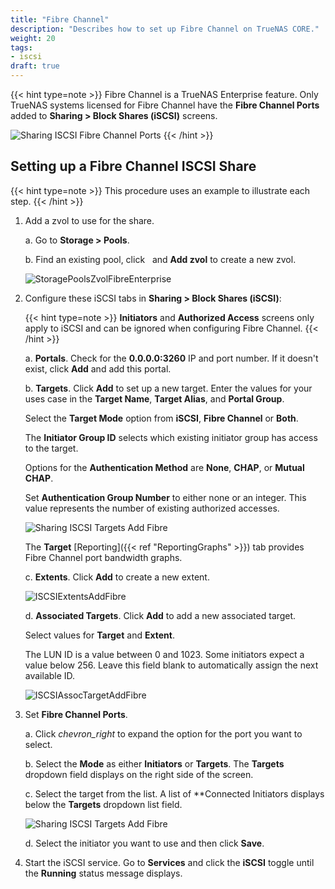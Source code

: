 ```yaml
---
title: "Fibre Channel"
description: "Describes how to set up Fibre Channel on TrueNAS CORE."
weight: 20
tags:
- iscsi
draft: true
---
```


{{< hint type=note >}}
Fibre Channel is a TrueNAS Enterprise feature. Only TrueNAS systems licensed for Fibre Channel have the **Fibre Channel Ports** added to **Sharing > Block Shares (iSCSI)** screens.

![Sharing ISCSI Fibre Channel Ports](/images/CORE/Sharing/SharingISCSIFibreChannelPorts.png "Sharing ISCSI Fibre Channel Ports")
{{< /hint >}}

## Setting up a Fibre Channel ISCSI Share

{{< hint type=note >}}
This procedure uses an example to illustrate each step.
{{< /hint >}}

1. Add a zvol to use for the share.

   a. Go to **Storage > Pools**.

   b. Find an existing pool, click <i class="fa fa-ellipsis-v" aria-hidden="true" title="Options"></i>&nbsp;</i> and **Add zvol** to create a new zvol.

   ![StoragePoolsZvolFibreEnterprise](/images/CORE/Storage/StoragePoolsZvolFibreEnterprise.png "Creating a Zvol for Fibre Channel")

2. Configure these iSCSI tabs in **Sharing > Block Shares (iSCSI)**:

   {{< hint type=note >}}
   **Initiators** and **Authorized Access** screens only apply to iSCSI and can be ignored when configuring Fibre Channel.
   {{< /hint >}}

   a. **Portals**. Check for the **0.0.0.0:3260** IP and port number. If it doesn't exist, click **Add** and add this portal.

   b. **Targets**. Click **Add** to set up a new target. Enter the values for your uses case in the **Target Name**, **Target Alias**, and **Portal Group**.

      Select the **Target Mode** option from **iSCSI**, **Fibre Channel** or **Both**.

      The **Initiator Group ID** selects which existing initiator group has access to the target.

      Options for the **Authentication Method** are **None**, **CHAP**, or **Mutual CHAP**.

      Set **Authentication Group Number** to either none or an integer. This value represents the number of existing authorized accesses.

      ![Sharing ISCSI Targets Add Fibre](/images/CORE/Sharing/SharingISCSITargetsAddFibre.png "ISCSI Targets: Fibre")

      The **Target** [Reporting]({{< ref "ReportingGraphs" >}}) tab provides Fibre Channel port bandwidth graphs.

   c. **Extents**. Click **Add** to create a new extent.

      ![ISCSIExtentsAddFibre](/images/CORE/Sharing/ISCSIExtentsAddFibre.png "ISCSI Extents Add Fibre")

   d. **Associated Targets**. Click **Add** to add a new associated target.

      Select values for **Target** and **Extent**.

      The LUN ID is a value between 0 and 1023. Some initiators expect a value below 256. Leave this field blank to automatically assign the next available ID.

      ![ISCSIAssocTargetAddFibre](/images/CORE/Sharing/ISCSIAssocTargetAddFibre.png "ISCSI Assoc Target: Add Fibre")

3. Set **Fibre Channel Ports**.

   a. Click <i class="material-icons" aria-hidden="true" title="Expand">chevron_right</i> to expand the option for the port you want to select.

   b. Select the **Mode** as either **Initiators** or **Targets**. The **Targets** dropdown field displays on the right side of the screen.

   c. Select the target from the list. A list of **Connected Initiators displays below the **Targets** dropdown list field.

      ![Sharing ISCSI Targets Add Fibre](/images/CORE/Sharing/SharingISCSITargetsAddFibre.png "ISCSI Targets: Fibre")

   d. Select the initiator you want to use and then click **Save**.

4. Start the iSCSI service. Go to **Services** and click the **iSCSI** toggle until the **Running** status message displays.
